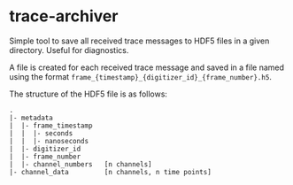 # trace-archiver

Simple tool to save all received trace messages to HDF5 files in a given directory.
Useful for diagnostics.

A file is created for each received trace message and saved in a file named
using the format `frame_{timestamp}_{digitizer_id}_{frame_number}.h5`.

The structure of the HDF5 file is as follows:

```text
.
|- metadata
|  |- frame_timestamp
|  |  |- seconds
|  |  |- nanoseconds
|  |- digitizer_id
|  |- frame_number
|  |- channel_numbers   [n channels]
|- channel_data         [n channels, n time points]
```
